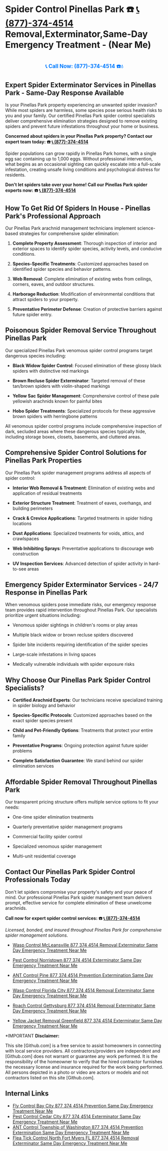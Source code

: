 # Spider Control Pinellas Park ☎️ [📞 (877)-374-4514](https://pest-control-4514.netlify.app) Removal,Exterminator,Same-Day Emergency Treatment - (Near Me)
# 

<p align="center" style="font-size: 1.2em; font-weight: bold; margin: 20px 0;">
  <a href="https://pest-control-4514.netlify.app" target="_blank" style="color: #007BFF; text-decoration: none;">📞 Call Now: (877)-374-4514 ☎️💧</a>
</p>

## Expert Spider Exterminator Services in Pinellas Park - Same-Day Response Available

Is your Pinellas Park property experiencing an unwanted spider invasion? While most spiders are harmless, some species pose serious health risks to you and your family. Our certified Pinellas Park spider control specialists deliver comprehensive elimination strategies designed to remove existing spiders and prevent future infestations throughout your home or business.

**Concerned about spiders in your Pinellas Park property? Contact our expert team today: ☎️ [📞 (877)-374-4514](https://pest-control-4514.netlify.app)**

Spider populations can grow rapidly in Pinellas Park homes, with a single egg sac containing up to 1,000 eggs. Without professional intervention, what begins as an occasional sighting can quickly escalate into a full-scale infestation, creating unsafe living conditions and psychological distress for residents.

**Don't let spiders take over your home! Call our Pinellas Park spider experts now: ☎️ [📞 (877)-374-4514](https://pest-control-4514.netlify.app)**

## How To Get Rid Of Spiders In House - Pinellas Park's Professional Approach

Our Pinellas Park arachnid management technicians implement science-based strategies for comprehensive spider elimination:

1. **Complete Property Assessment**: Thorough inspection of interior and exterior spaces to identify spider species, activity levels, and conducive conditions.

2. **Species-Specific Treatments**: Customized approaches based on identified spider species and behavior patterns.

3. **Web Removal**: Complete elimination of existing webs from ceilings, corners, eaves, and outdoor structures.

4. **Harborage Reduction**: Modification of environmental conditions that attract spiders to your property.

5. **Preventative Perimeter Defense**: Creation of protective barriers against future spider entry.

## Poisonous Spider Removal Service Throughout Pinellas Park

Our specialized Pinellas Park venomous spider control programs target dangerous species including:

- **Black Widow Spider Control**: Focused elimination of these glossy black spiders with distinctive red markings

- **Brown Recluse Spider Exterminator**: Targeted removal of these tan/brown spiders with violin-shaped markings

- **Yellow Sac Spider Management**: Comprehensive control of these pale yellowish arachnids known for painful bites

- **Hobo Spider Treatments**: Specialized protocols for these aggressive brown spiders with herringbone patterns

All venomous spider control programs include comprehensive inspection of dark, secluded areas where these dangerous species typically hide, including storage boxes, closets, basements, and cluttered areas.

## Comprehensive Spider Control Solutions for Pinellas Park Properties

Our Pinellas Park spider management programs address all aspects of spider control:

- **Interior Web Removal & Treatment**: Elimination of existing webs and application of residual treatments

- **Exterior Structure Treatment**: Treatment of eaves, overhangs, and building perimeters

- **Crack & Crevice Applications**: Targeted treatments in spider hiding locations

- **Dust Applications**: Specialized treatments for voids, attics, and crawlspaces

- **Web Inhibiting Sprays**: Preventative applications to discourage web construction

- **UV Inspection Services**: Advanced detection of spider activity in hard-to-see areas

## Emergency Spider Exterminator Services - 24/7 Response in Pinellas Park

When venomous spiders pose immediate risks, our emergency response team provides rapid intervention throughout Pinellas Park. Our specialists prioritize urgent situations including:

- Venomous spider sightings in children's rooms or play areas

- Multiple black widow or brown recluse spiders discovered

- Spider bite incidents requiring identification of the spider species

- Large-scale infestations in living spaces

- Medically vulnerable individuals with spider exposure risks

## Why Choose Our Pinellas Park Spider Control Specialists?

- **Certified Arachnid Experts**: Our technicians receive specialized training in spider biology and behavior

- **Species-Specific Protocols**: Customized approaches based on the exact spider species present

- **Child and Pet-Friendly Options**: Treatments that protect your entire family

- **Preventative Programs**: Ongoing protection against future spider problems

- **Complete Satisfaction Guarantee**: We stand behind our spider elimination services

## Affordable Spider Removal Throughout Pinellas Park

Our transparent pricing structure offers multiple service options to fit your needs:

- One-time spider elimination treatments

- Quarterly preventative spider management programs

- Commercial facility spider control

- Specialized venomous spider management

- Multi-unit residential coverage

## Contact Our Pinellas Park Spider Control Professionals Today

Don't let spiders compromise your property's safety and your peace of mind. Our professional Pinellas Park spider management team delivers prompt, effective service for complete elimination of these unwelcome arachnids.

**Call now for expert spider control services: ☎️ [📞 (877)-374-4514](https://pest-control-4514.netlify.app)**

*Licensed, bonded, and insured throughout Pinellas Park for comprehensive spider management solutions.*


- [Wasp Control McLeansville 877 374 4514 Removal Exterminator Same Day Emergency Treatment Near Me](https://github.com/allyoucaneatsushiin/pest-control/blob/main/Wasp-Control-McLeansville-877-374-4514-Removal-Exterminator-Same-Day-Emergency-Treatment-Near-Me.md)
- [Pest Control Norristown 877 374 4514 Exterminator Same Day Emergency Treatment Near Me](https://github.com/allyoucaneatsushiin/pest-control/blob/main/Pest-Control-Norristown-877-374-4514-Exterminator-Same-Day-Emergency-Treatment-Near-Me.md)
- [ANT Control Pine 877 374 4514 Prevention Extermination Same Day Emergency Treatment Near Me](https://github.com/allyoucaneatsushiin/pest-control/blob/main/ANT-Control-Pine-877-374-4514-Prevention-Extermination-Same-Day-Emergency-Treatment-Near-Me.md)


- [Wasp Control Florida City 877 374 4514 Removal Exterminator Same Day Emergency Treatment Near Me](https://github.com/allyoucaneatsushiin/pest-control/blob/main/Wasp-Control-Florida-City-877-374-4514-Removal-Exterminator-Same-Day-Emergency-Treatment-Near-Me.md)
- [Roach Control Gettysburg 877 374 4514 Removal Exterminator Same Day Emergency Treatment Near Me](https://github.com/allyoucaneatsushiin/pest-control/blob/main/Roach-Control-Gettysburg-877-374-4514-Removal-Exterminator-Same-Day-Emergency-Treatment-Near-Me.md)
- [Yellow Jacket Removal Greenfield 877 374 4514 Exterminator Same Day Emergency Treatment Near Me](https://github.com/allyoucaneatsushiin/pest-control/blob/main/Yellow-Jacket-Removal-Greenfield-877-374-4514-Exterminator-Same-Day-Emergency-Treatment-Near-Me.md)


*IMPORTANT **Disclaimer:**  

This site [Github.com] is a free service to assist homeowners in connecting with local service providers. All contractors/providers are independent and [Github.com] does not warrant or guarantee any work performed. It is the responsibility of the homeowner to verify that the hired contractor furnishes the necessary license and insurance required for the work being performed. All persons depicted in a photo or video are actors or models and not contractors listed on this site [Github.com].


## Internal Links
- [Fly Control Bay City 877 374 4514 Prevention Same Day Emergency Treatment Near Me](https://github.com/allyoucaneatsushiin/pest-control/blob/main/Fly-Control-Bay-City-877-374-4514-Prevention-Same-Day-Emergency-Treatment-Near-Me.md)
- [Pest Control Cedar City 877 374 4514 Exterminator Same Day Emergency Treatment Near Me](https://github.com/allyoucaneatsushiin/pest-control/blob/main/Pest-Control-Cedar-City-877-374-4514-Exterminator-Same-Day-Emergency-Treatment-Near-Me.md)
- [ANT Control Township of Washington 877 374 4514 Prevention Extermination Same Day Emergency Treatment Near Me](https://github.com/allyoucaneatsushiin/pest-control/blob/main/ANT-Control-Township-of-Washington-877-374-4514-Prevention-Extermination-Same-Day-Emergency-Treatment-Near-Me.md)
- [Flea Tick Control North Fort Myers FL 877 374 4514 Removal Exterminator Same Day Emergency Treatment Near Me](https://github.com/allyoucaneatsushiin/pest-control/blob/main/Flea-Tick-Control-North-Fort-Myers-FL-877-374-4514-Removal-Exterminator-Same-Day-Emergency-Treatment-Near-Me.md)
